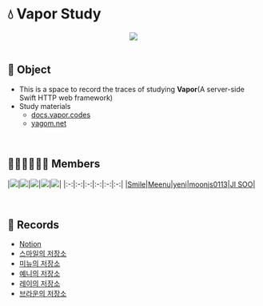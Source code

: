 # 💧 Vapor Study

<div align="center">

<img src="https://repository-images.githubusercontent.com/49910095/8c5be280-5bbd-11ea-83c7-7fb50300e4df">
    
</div>
<br>

## 🎯 Object

- This is a space to record the traces of studying **Vapor**(A server-side Swift HTTP web framework)
- Study materials
    - [docs.vapor.codes](https://docs.vapor.codes)
    - [yagom.net](https://yagom.net/courses/start-vapor/)

<br>

## 👨🏻‍💻👩🏻‍💻 Members

|<img src="https://github.com/sustainable-git.png">|<img src="https://github.com/taek0622.png">|<img src="https://github.com/yeniful.png">|<img src="https://github.com/moonjs0113.png">|<img src="https://github.com/deslog.png">|
|:-:|:-:|:-:|:-:|:-:|:-:|
|[Smile](https://github.com/sustainable-git)|[Meenu](https://github.com/taek0622)|[yeni](https://github.com/yeniful)|[moonjs0113](https://github.com/moonjs0113)|[JI SOO](https://github.com/deslog)|

<br>

## 📝 Records

- [Notion](https://backspirit.notion.site/SOS-Server-On-Swift-ece7d7a73f614784bac173165e8714b7)
- [스마일의 저장소](./Smile/)
- [미뉴의 저장소](./meenu/)
- [예니의 저장소](./yeniful/)
- [레이의 저장소](./Rey/)
- [브라운의 저장소](./brown/)
